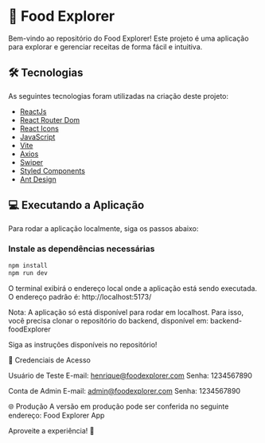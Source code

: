 # 🥗 Food Explorer

Bem-vindo ao repositório do Food Explorer! Este projeto é uma aplicação para explorar e gerenciar receitas de forma fácil e intuitiva.

## 🛠 Tecnologias

As seguintes tecnologias foram utilizadas na criação deste projeto:

- [ReactJs](https://reactjs.org)
- [React Router Dom](https://reactrouter.com)
- [React Icons](https://react-icons.github.io/react-icons)
- [JavaScript](https://developer.mozilla.org/pt-BR/docs/Web/JavaScript)
- [Vite](https://vitejs.dev)
- [Axios](https://www.npmjs.com/package/axios)
- [Swiper](https://swiperjs.com)
- [Styled Components](https://styled-components.com)
- [Ant Design](https://ant.design)

## 💻 Executando a Aplicação

Para rodar a aplicação localmente, siga os passos abaixo:

### Instale as dependências necessárias
```bash
npm install
npm run dev
```

O terminal exibirá o endereço local onde a aplicação está sendo executada. O endereço padrão é:
http://localhost:5173/

Nota: A aplicação só está disponível para rodar em localhost. Para isso, você precisa clonar o repositório do backend, disponível em:
backend-foodExplorer

Siga as instruções disponíveis no repositório!

🔑 Credenciais de Acesso

Usuário de Teste
E-mail: henrique@foodexplorer.com
Senha: 1234567890

Conta de Admin
E-mail: admin@foodexplorer.com
Senha: 1234567890

🌐 Produção
A versão em produção pode ser conferida no seguinte endereço:
Food Explorer App

Aproveite a experiência! 🚀
